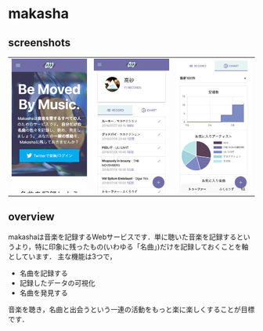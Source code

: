 # makasha

## screenshots

<table border="0">
<tr>
<td><img src="./screenshots/shot1.png" width="250px"></td>
<td><img src="./screenshots/shot2.png" width="250px"></td>
<td><img src="./screenshots/shot3.png" width="250px"></td>
</tr>
</table>


## overview
makashaは音楽を記録するWebサービスです．単に聴いた音楽を記録するというより，特に印象に残ったもの(いわゆる「名曲」)だけを記録しておくことを軸としています． 
主な機能は3つで，  

- 名曲を記録する
- 記録したデータの可視化
- 名曲を発見する

音楽を聴き，名曲と出会うという一連の活動をもっと楽に楽しくすることが目標です．

